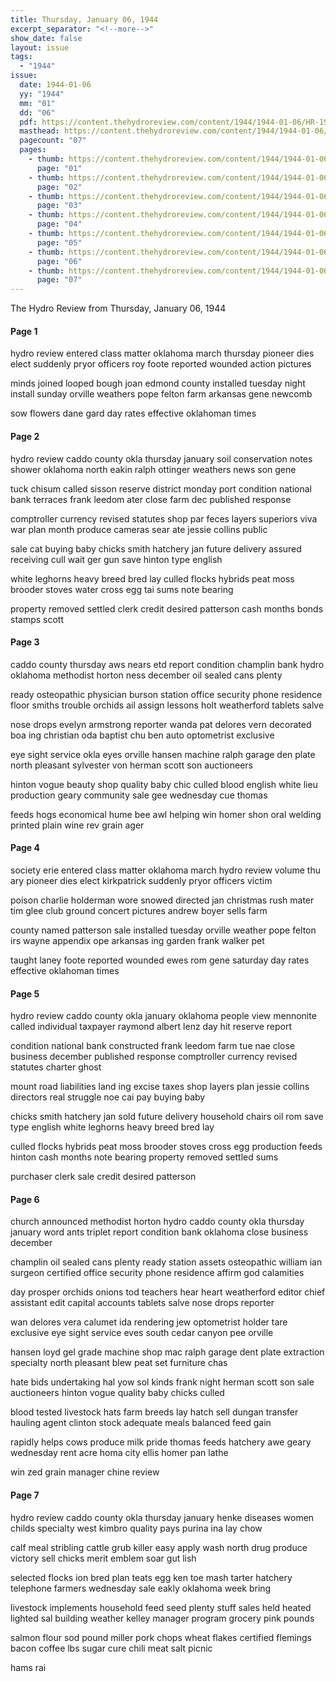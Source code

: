 ```yaml
---
title: Thursday, January 06, 1944
excerpt_separator: "<!--more-->"
show_date: false
layout: issue
tags:
  - "1944"
issue:
  date: 1944-01-06
  yy: "1944"
  mm: "01"
  dd: "06"
  pdf: https://content.thehydroreview.com/content/1944/1944-01-06/HR-1944-01-06.pdf
  masthead: https://content.thehydroreview.com/content/1944/1944-01-06/masthead/HR-1944-01-06.jpg
  pagecount: "07"
  pages:
    - thumb: https://content.thehydroreview.com/content/1944/1944-01-06/thumbnails/HR-1944-01-06-01.jpg
      page: "01"
    - thumb: https://content.thehydroreview.com/content/1944/1944-01-06/thumbnails/HR-1944-01-06-02.jpg
      page: "02"
    - thumb: https://content.thehydroreview.com/content/1944/1944-01-06/thumbnails/HR-1944-01-06-03.jpg
      page: "03"
    - thumb: https://content.thehydroreview.com/content/1944/1944-01-06/thumbnails/HR-1944-01-06-04.jpg
      page: "04"
    - thumb: https://content.thehydroreview.com/content/1944/1944-01-06/thumbnails/HR-1944-01-06-05.jpg
      page: "05"
    - thumb: https://content.thehydroreview.com/content/1944/1944-01-06/thumbnails/HR-1944-01-06-06.jpg
      page: "06"
    - thumb: https://content.thehydroreview.com/content/1944/1944-01-06/thumbnails/HR-1944-01-06-07.jpg
      page: "07"
---
```


The Hydro Review from Thursday, January 06, 1944

<!--more-->

<h4>Page 1</h4>
<p>hydro review entered class matter oklahoma march thursday pioneer dies elect suddenly pryor officers roy foote reported wounded action pictures</p>
<p>minds joined looped bough joan edmond county installed tuesday night install sunday orville weathers pope felton farm arkansas gene newcomb</p>
<p>sow flowers dane gard day rates effective oklahoman times</p>
<h4>Page 2</h4>
<p>hydro review caddo county okla thursday january soil conservation notes shower oklahoma north eakin ralph ottinger weathers news son gene</p>
<p>tuck chisum called sisson reserve district monday port condition national bank terraces frank leedom ater close farm dec published response</p>
<p>comptroller currency revised statutes shop par feces layers superiors viva war plan month produce cameras sear ate jessie collins public</p>
<p>sale cat buying baby chicks smith hatchery jan future delivery assured receiving cull wait ger gun save hinton type english</p>
<p>white leghorns heavy breed bred lay culled flocks hybrids peat moss brooder stoves water cross egg tai sums note bearing</p>
<p>property removed settled clerk credit desired patterson cash months bonds stamps scott</p>
<h4>Page 3</h4>
<p>caddo county thursday aws nears etd report condition champlin bank hydro oklahoma methodist horton ness december oil sealed cans plenty</p>
<p>ready osteopathic physician burson station office security phone residence floor smiths trouble orchids ail assign lessons holt weatherford tablets salve</p>
<p>nose drops evelyn armstrong reporter wanda pat delores vern decorated boa ing christian oda baptist chu ben auto optometrist exclusive</p>
<p>eye sight service okla eyes orville hansen machine ralph garage den plate north pleasant sylvester von herman scott son auctioneers</p>
<p>hinton vogue beauty shop quality baby chic culled blood english white lieu production geary community sale gee wednesday cue thomas</p>
<p>feeds hogs economical hume bee awl helping win homer shon oral welding printed plain wine rev grain ager</p>
<h4>Page 4</h4>
<p>society erie entered class matter oklahoma march hydro review volume thu ary pioneer dies elect kirkpatrick suddenly pryor officers victim</p>
<p>poison charlie holderman wore snowed directed jan christmas rush mater tim glee club ground concert pictures andrew boyer sells farm</p>
<p>county named patterson sale installed tuesday orville weather pope felton irs wayne appendix ope arkansas ing garden frank walker pet</p>
<p>taught laney foote reported wounded ewes rom gene saturday day rates effective oklahoman times</p>
<h4>Page 5</h4>
<p>hydro review caddo county okla january oklahoma people view mennonite called individual taxpayer raymond albert lenz day hit reserve report</p>
<p>condition national bank constructed frank leedom farm tue nae close business december published response comptroller currency revised statutes charter ghost</p>
<p>mount road liabilities land ing excise taxes shop layers plan jessie collins directors real struggle noe cai pay buying baby</p>
<p>chicks smith hatchery jan sold future delivery household chairs oil rom save type english white leghorns heavy breed bred lay</p>
<p>culled flocks hybrids peat moss brooder stoves cross egg production feeds hinton cash months note bearing property removed settled sums</p>
<p>purchaser clerk sale credit desired patterson</p>
<h4>Page 6</h4>
<p>church announced methodist horton hydro caddo county okla thursday january word ants triplet report condition bank oklahoma close business december</p>
<p>champlin oil sealed cans plenty ready station assets osteopathic william ian surgeon certified office security phone residence affirm god calamities</p>
<p>day prosper orchids onions tod teachers hear heart weatherford editor chief assistant edit capital accounts tablets salve nose drops reporter</p>
<p>wan delores vera calumet ida rendering jew optometrist holder tare exclusive eye sight service eves south cedar canyon pee orville</p>
<p>hansen loyd gel grade machine shop mac ralph garage dent plate extraction specialty north pleasant blew peat set furniture chas</p>
<p>hate bids undertaking hal yow sol kinds frank night herman scott son sale auctioneers hinton vogue quality baby chicks culled</p>
<p>blood tested livestock hats farm breeds lay hatch sell dungan transfer hauling agent clinton stock adequate meals balanced feed gain</p>
<p>rapidly helps cows produce milk pride thomas feeds hatchery awe geary wednesday rent acre homa city ellis homer pan lathe</p>
<p>win zed grain manager chine review</p>
<h4>Page 7</h4>
<p>hydro review caddo county okla thursday january henke diseases women childs specialty west kimbro quality pays purina ina lay chow</p>
<p>calf meal stribling cattle grub killer easy apply wash north drug produce victory sell chicks merit emblem soar gut lish</p>
<p>selected flocks ion bred plan teats egg ken toe mash tarter hatchery telephone farmers wednesday sale eakly oklahoma week bring</p>
<p>livestock implements household feed seed plenty stuff sales held heated lighted sal building weather kelley manager program grocery pink pounds</p>
<p>salmon flour sod pound miller pork chops wheat flakes certified flemings bacon coffee lbs sugar cure chili meat salt picnic</p>
<p>hams rai</p>
